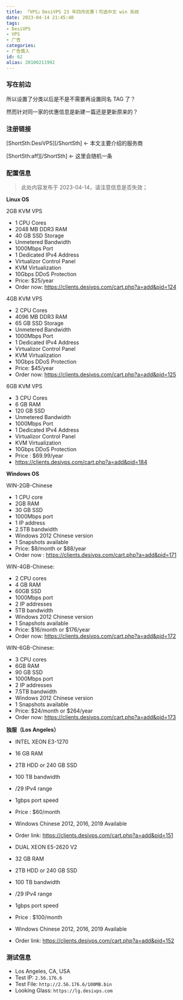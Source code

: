 ```yaml
---
title: 「VPS」DesiVPS 23 年四月优惠丨可选中文 win 系统
date: 2023-04-14 21:45:40
tags:
- DesiVPS
- VPS
- 广告
categories:
- 广告慎入
id: 62
alias: 20100211992
---
```


<!-- 2023-04-14-AD-DesiVPS-Cheap-VPS.md -->

### 写在前边

所以设置了分类以后是不是不需要再设置同名 TAG 了？

然而针对同一家的优惠信息是新建一篇还是更新原来的？

<!--more-->

### 注册链接

[ShortSth:DesiVPS][/ShortSth] ← 本文主要介绍的服务商

[ShortSth:aff][/ShortSth] ← 这里会随机一条

### 配置信息

> 此处内容发布于 2023-04-14，请注意信息是否失效；

**Linux OS**

2GB KVM VPS

- 1 CPU Cores
- 2048 MB DDR3 RAM
- 40 GB SSD Storage
- Unmetered Bandwidth
- 1000Mbps Port
- 1 Dedicated IPv4 Address
- Virtualizor Control Panel
- KVM Virtualization
- 10Gbps DDoS Protection
- Price: $25/year
- Order now: https://clients.desivps.com/cart.php?a=add&pid=124

4GB KVM VPS

- 2 CPU Cores
- 4096 MB DDR3 RAM
- 65 GB SSD Storage
- Unmetered Bandwidth
- 1000Mbps Port
- 1 Dedicated IPv4 Address
- Virtualizor Control Panel
- KVM Virtualization
- 10Gbps DDoS Protection
- Price: $45/year
- Order now: https://clients.desivps.com/cart.php?a=add&pid=125

6GB KVM VPS

- 3 CPU Cores
- 6 GB RAM
- 120 GB SSD
- Unmetered Bandwidth
- 1000Mbps Port
- 1 Dedicated IPv4 Address
- Virtualizor Control Panel
- KVM Virtualization
- 10Gbps DDoS Protection
- Price : $69.99/year
- https://clients.desivps.com/cart.php?a=add&pid=184


**Windows OS**

WIN-2GB-Chinese

- 1 CPU core
- 2GB RAM
- 30 GB SSD
- 1000Mbps port
- 1 IP address
- 2.5TB bandwidth
- Windows 2012 Chinese version
- 1 Snapshots available
- Price: $8/month or $88/year
- Order now : https://clients.desivps.com/cart.php?a=add&pid=171

WIN-4GB-Chinese:

- 2 CPU cores
- 4 GB RAM
- 60GB SSD
- 1000Mbps port
- 2 IP addresses
- 5TB bandwidth
- Windows 2012 Chinese version
- 1 Snapshots available
- Price: $16/month or $176/year
- Order now: https://clients.desivps.com/cart.php?a=add&pid=172


WIN-6GB-Chinese:

- 3 CPU cores
- 6GB RAM
- 90 GB SSD
- 1000Mbps port
- 2 IP addresses
- 7.5TB bandwidth
- Windows 2012 Chinese version
- 1 Snapshots available
- Price: $24/month or $264/year
- Order now: https://clients.desivps.com/cart.php?a=add&pid=173


**独服（Los Angeles）**

- INTEL XEON E3-1270
- 16 GB RAM
- 2TB HDD or 240 GB SSD
- 100 TB bandwidth
- /29 IPv4 range
- 1gbps port speed
- Price : $60/month
- Windows Chinese 2012, 2016, 2019 Available
- Order link: https://clients.desivps.com/cart.php?a=add&pid=151


- DUAL XEON E5-2620 V2
- 32 GB RAM
- 2TB HDD or 240 GB SSD
- 100 TB bandwidth
- /29 IPv4 range
- 1gbps port speed
- Price : $100/month
- Windows Chinese 2012, 2016, 2019 Available
- Order link: https://clients.desivps.com/cart.php?a=add&pid=152


### 测试信息

- Los Angeles, CA, USA
- Test IP: `2.56.176.6`
- Test File: `http://2.56.176.6/100MB.bin`
- Looking Glass: `https://lg.desivps.com`

<!-- ---------------- -->

<!-- [ShortSth:主机云][/ShortSth] -->

<!-- [ShortSth:DesiVPS][/ShortSth] -->

<!-- [ShortSth:RackNerdVPS][/ShortSth] -->

<!-- [ShortSth:VultrVPS][/ShortSth] -->

<!-- [ShortSth:HostNamaste][/ShortSth] -->

<!-- [ShortSth:aff][/ShortSth] -->
